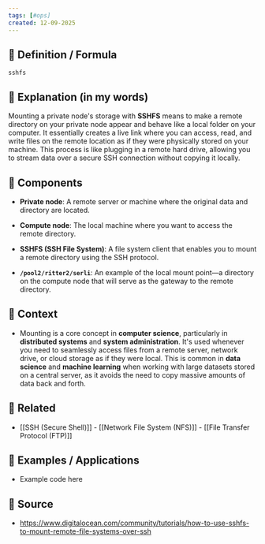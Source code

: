 ```yaml
--- 
tags: [#ops]
created: 12-09-2025
--- 
```

## 🔹 Definition / Formula
````
sshfs
````

## 🔹 Explanation (in my words)
Mounting a private node's storage with **SSHFS** means to make a remote directory on your private node appear and behave like a local folder on your computer. It essentially creates a live link where you can access, read, and write files on the remote location as if they were physically stored on your machine. This process is like plugging in a remote hard drive, allowing you to stream data over a secure SSH connection without copying it locally.

## 🔹 Components
- **Private node**: A remote server or machine where the original data and directory are located.
    
- **Compute node**: The local machine where you want to access the remote directory.
    
- **SSHFS (SSH File System)**: A file system client that enables you to mount a remote directory using the SSH protocol.
    
- **`/pool2/ritter2/serli`**: An example of the local mount point—a directory on the compute node that will serve as the gateway to the remote directory.

## 🔹 Context 
- Mounting is a core concept in **computer science**, particularly in **distributed systems** and **system administration**. It's used whenever you need to seamlessly access files from a remote server, network drive, or cloud storage as if they were local. This is common in **data science** and **machine learning** when working with large datasets stored on a central server, as it avoids the need to copy massive amounts of data back and forth.

## 🔹 Related
- [[SSH (Secure Shell)]] - [[Network File System (NFS)]] - [[File Transfer Protocol (FTP)]]

## 🔹 Examples / Applications
- Example code here 

## 🔹 Source 
- https://www.digitalocean.com/community/tutorials/how-to-use-sshfs-to-mount-remote-file-systems-over-ssh